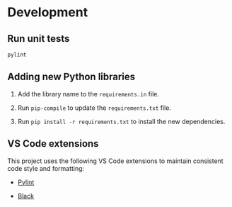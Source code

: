 # Development

## Run unit tests

```bash
pylint
```

## Adding new Python libraries

1. Add the library name to the `requirements.in` file.

1. Run `pip-compile` to update the `requirements.txt` file.

1. Run `pip install -r requirements.txt` to install the new dependencies.

## VS Code extensions

This project uses the following VS Code extensions to maintain consistent code style and formatting:

* [Pylint](https://marketplace.visualstudio.com/items?itemName=ms-python.pylint)

* [Black](https://marketplace.visualstudio.com/items?itemName=ms-python.black-formatter)
